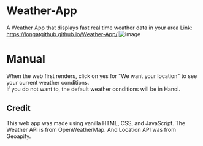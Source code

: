 # Weather-App
A Weather App that displays fast real time weather data in your area
Link: https://longatgithub.github.io/Weather-App/ 
![image](https://user-images.githubusercontent.com/98071520/228131056-fb2c9959-5b6b-4ac0-a724-4487a17b1917.png)


# Manual
When the web first renders, click on yes for "We want your location" to see your current weather conditions. \
If you do not want to, the default weather conditions will be in Hanoi. 

## Credit
This web app was made using vanilla HTML, CSS, and JavaScript. The Weather API is from OpenWeatherMap. And Location API was from Geoapify.
